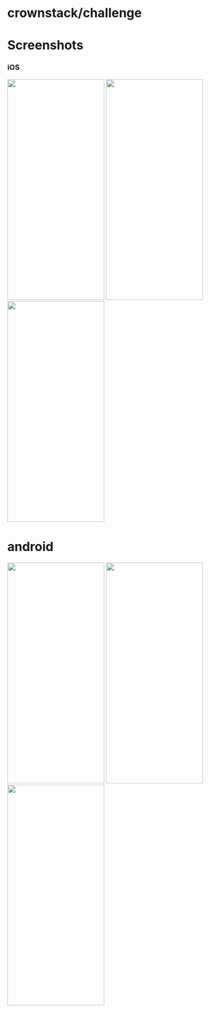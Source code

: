 # crownstack/challenge

# Screenshots
### iOS
<img src="https://user-images.githubusercontent.com/15327129/124125781-9df61880-da97-11eb-9ba0-8ddef49dcb5f.png" width="220" height="500" /> <img src="https://user-images.githubusercontent.com/15327129/124125838-a9494400-da97-11eb-95c8-507ea86b7377.png" width="220" height="500" /> <img src="https://user-images.githubusercontent.com/15327129/124126547-6a67be00-da98-11eb-882c-c8e5233b4bf8.png" width="220" height="500" />

# android
<img src="https://user-images.githubusercontent.com/15327129/124127482-638d7b00-da99-11eb-9e5f-fd6850f1b42d.png" width="220" height="500" /> <img src="https://user-images.githubusercontent.com/15327129/124127495-67b99880-da99-11eb-9171-73dfe013ef0d.png" width="220" height="500" /> <img src="https://user-images.githubusercontent.com/15327129/124127751-bb2be680-da99-11eb-99e9-3f9c57db241d.png" width="220" height="500" />




